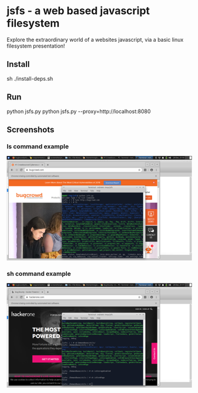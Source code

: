 # jsfs - a web based javascript filesystem
Explore the extraordinary world of a websites javascript, via a basic linux filesystem presentation!

## Install
sh ./install-deps.sh

## Run
python jsfs.py
python jsfs.py --proxy=http://localhost:8080

## Screenshots
### ls command example
![alt text](https://github.com/bugbound/jsfs/blob/master/bugcrowd-ls.png "Running ls on bugcrowd site")

### sh command example
![alt text](https://github.com/bugbound/jsfs/blob/master/hackerone-sh.png "Running sh on hackerone site")


